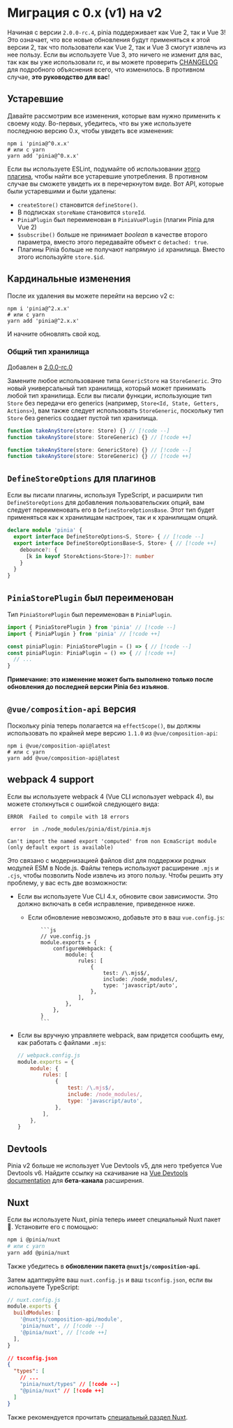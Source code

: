 # Миграция с 0.x (v1) на v2

Начиная с версии `2.0.0-rc.4`, pinia поддерживает как Vue 2, так и Vue 3! Это означает, что все новые обновления будут применяться к этой версии 2, так что пользователи как Vue 2, так и Vue 3 смогут извлечь из нее пользу. Если вы используете Vue 3, это ничего не изменит для вас, так как вы уже использовали rc, и вы можете проверить [CHANGELOG](https://github.com/vuejs/pinia/blob/v2/packages/pinia/CHANGELOG.md) для подробного объяснения всего, что изменилось. В противном случае, **это руководство для вас**!

## Устаревшие

Давайте рассмотрим все изменения, которые вам нужно применить к своему коду. Во-первых, убедитесь, что вы уже используете последнюю версию 0.x, чтобы увидеть все изменения:

```shell
npm i 'pinia@^0.x.x'
# или с yarn
yarn add 'pinia@^0.x.x'
```

Если вы используете ESLint, подумайте об использовании [этого плагина](https://github.com/gund/eslint-plugin-deprecation), чтобы найти все устаревшие употребления. В противном случае вы сможете увидеть их в перечеркнутом виде. Вот API, которые были устаревшими и были удалены:

- `createStore()` становится `defineStore()`.
- В подписках `storeName` становится `storeId`.
- `PiniaPlugin` был переименован в `PiniaVuePlugin` (плагин Pinia для Vue 2)
- `$subscribe()` больше не принимает _boolean_ в качестве второго параметра, вместо этого передавайте объект с `detached: true`.
- Плагины Pinia больше не получают напрямую `id` хранилища. Вместо этого используйте `store.$id`.

## Кардинальные изменения

После их удаления вы можете перейти на версию v2 с:

```shell
npm i 'pinia@^2.x.x'
# или с yarn
yarn add 'pinia@^2.x.x'
```

И начните обновлять свой код.

### Общий тип хранилища

Добавлен в [2.0.0-rc.0](https://github.com/vuejs/pinia/blob/v2/packages/pinia/CHANGELOG.md#200-rc0-2021-07-28)

Замените любое использование типа `GenericStore` на `StoreGeneric`. Это новый универсальный тип хранилища, который может принимать любой тип хранилища. Если вы писали функции, использующие тип `Store` без передачи его generics (например, `Store<Id, State, Getters, Actions>`), вам также следует использовать `StoreGeneric`, поскольку тип `Store` без generics создает пустой тип хранилища.

```ts
function takeAnyStore(store: Store) {} // [!code --]
function takeAnyStore(store: StoreGeneric) {} // [!code ++]

function takeAnyStore(store: GenericStore) {} // [!code --]
function takeAnyStore(store: StoreGeneric) {} // [!code ++]
```

## `DefineStoreOptions` для плагинов

Если вы писали плагины, используя TypeScript, и расширили тип `DefineStoreOptions` для добавления пользовательских опций, вам следует переименовать его в `DefineStoreOptionsBase`. Этот тип будет применяться как к хранилищам настроек, так и к хранилищам опций.

```ts
declare module 'pinia' {
  export interface DefineStoreOptions<S, Store> { // [!code --]
  export interface DefineStoreOptionsBase<S, Store> { // [!code ++]
    debounce?: {
      [k in keyof StoreActions<Store>]?: number
    }
  }
}
```

## `PiniaStorePlugin` был переименован

Тип `PiniaStorePlugin` был переименован в `PiniaPlugin`.

```ts
import { PiniaStorePlugin } from 'pinia' // [!code --]
import { PiniaPlugin } from 'pinia' // [!code ++]

const piniaPlugin: PiniaStorePlugin = () => { // [!code --]
const piniaPlugin: PiniaPlugin = () => { // [!code ++]
  // ...
}
```

**Примечание: это изменение может быть выполнено только после обновления до последней версии Pinia без изъянов**.

## `@vue/composition-api` версия

Поскольку pinia теперь полагается на `effectScope()`, вы должны использовать по крайней мере версию `1.1.0` из `@vue/composition-api`:

```shell
npm i @vue/composition-api@latest
# или с yarn
yarn add @vue/composition-api@latest
```

## webpack 4 support

Если вы используете webpack 4 (Vue CLI использует webpack 4), вы можете столкнуться с ошибкой следующего вида:

```
ERROR  Failed to compile with 18 errors

 error  in ./node_modules/pinia/dist/pinia.mjs

Can't import the named export 'computed' from non EcmaScript module (only default export is available)
```

Это связано с модернизацией файлов dist для поддержки родных модулей ESM в Node.js. Файлы теперь используют расширение `.mjs` и `.cjs`, чтобы позволить Node извлечь из этого пользу. Чтобы решить эту проблему, у вас есть две возможности:

- Если вы используете Vue CLI 4.x, обновите свои зависимости. Это должно включать в себя исправление, приведенное ниже.

  - Если обновление невозможно, добавьте это в ваш `vue.config.js`:

            ```js
            // vue.config.js
            module.exports = {
                configureWebpack: {
                    module: {
                        rules: [
                            {
                                test: /\.mjs$/,
                                include: /node_modules/,
                                type: 'javascript/auto',
                            },
                        ],
                    },
                },
            }
            ```

- Если вы вручную управляете webpack, вам придется сообщить ему, как работать с файлами `.mjs`:

    ```js
    // webpack.config.js
    module.exports = {
        module: {
            rules: [
                {
                    test: /\.mjs$/,
                    include: /node_modules/,
                    type: 'javascript/auto',
                },
            ],
        },
    }
    ```

## Devtools

Pinia v2 больше не использует Vue Devtools v5, для него требуется Vue Devtools v6. Найдите ссылку на скачивание на [Vue Devtools documentation](https://devtools.vuejs.org/guide/installation.html#chrome) для **бета-канала** расширения.

## Nuxt

Если вы используете Nuxt, pinia теперь имеет специальный Nuxt пакет 🎉. Установите его с помощью:

```bash
npm i @pinia/nuxt
# или с yarn
yarn add @pinia/nuxt
```

Также убедитесь в **обновлении пакета `@nuxtjs/composition-api`**.

Затем адаптируйте ваш `nuxt.config.js` и ваш `tsconfig.json`, если вы используете TypeScript:

```js
// nuxt.config.js
module.exports {
  buildModules: [
    '@nuxtjs/composition-api/module',
    'pinia/nuxt', // [!code --]
    '@pinia/nuxt', // [!code ++]
  ],
}
```

```json
// tsconfig.json
{
  "types": [
    // ...
    "pinia/nuxt/types" // [!code --]
    "@pinia/nuxt" // [!code ++]
  ]
}
```

Также рекомендуется прочитать [специальный раздел Nuxt](../ssr/nuxt.md).
